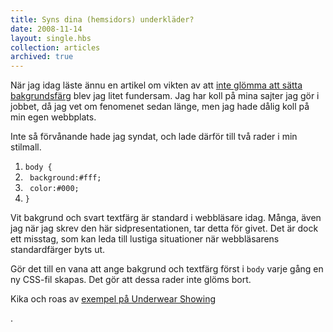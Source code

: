 ```yaml
---
title: Syns dina (hemsidors) underkläder?
date: 2008-11-14
layout: single.hbs
collection: articles
archived: true
---
```

När jag idag läste ännu en artikel om vikten av att [inte glömma att
sätta
bakgrundsfärg](http://www.456bereastreet.com/archive/200811/remember_to_specify_a_background_colour/ "Remember to specify a background colour")
blev jag litet fundersam. Jag har koll på mina sajter jag gör i jobbet,
då jag vet om fenomenet sedan länge, men jag hade dålig koll på min egen
webbplats.

Inte så förvånande hade jag syndat, och lade därför till två rader i min
stilmall.

1.  `body {`
2.  ` background:#fff;`
3.  ` color:#000;`
4.  `}`

Vit bakgrund och svart textfärg är standard i webbläsare idag. Många,
även jag när jag skrev den här sidpresentationen, tar detta för givet.
Det är dock ett misstag, som kan leda till lustiga situationer när
webbläsarens standardfärger byts ut.

Gör det till en vana att ange bakgrund och textfärg först i `body` varje
gång en ny CSS-fil skapas. Det gör att dessa rader inte glöms bort.

Kika och roas av [exempel på Underwear
Showing](http://www.flickr.com/groups/underwearshowing/pool/ "Underwear Showing Pool, Flickr")

.